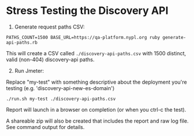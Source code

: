 # Stress Testing the Discovery API

1. Generate request paths CSV:

`PATHS_COUNT=1500 BASE_URL=https://qa-platform.nypl.org ruby generate-api-paths.rb`

This will create a CSV called `./discovery-api-paths.csv` with 1500 distinct, valid (non-404) discovery-api paths.

2. Run Jmeter:

Replace "my-test" with something descriptive about the deployment you're testing (e.g. 'discovery-api-new-es-domain')

`./run.sh my-test ./discovery-api-paths.csv`

Report will launch in a browser on completion (or when you ctrl-c the test).

A shareable zip will also be created that includes the report and raw log file. See command output for details.
